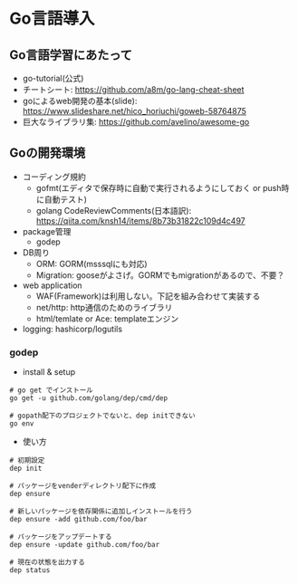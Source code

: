 # Go言語導入

## Go言語学習にあたって

* go-tutorial(公式)
* チートシート: https://github.com/a8m/go-lang-cheat-sheet
* goによるweb開発の基本(slide): https://www.slideshare.net/hico_horiuchi/goweb-58764875
* 巨大なライブラリ集: https://github.com/avelino/awesome-go

## Goの開発環境

* コーディング規約
  * gofmt(エディタで保存時に自動で実行されるようにしておく or push時に自動テスト)
  * golang CodeReviewComments(日本語訳): https://qiita.com/knsh14/items/8b73b31822c109d4c497
* package管理
  * godep
* DB周り
  * ORM: GORM(msssqlにも対応)
  * Migration: gooseがよさげ。GORMでもmigrationがあるので、不要？
* web application
  * WAF(Framework)は利用しない。下記を組み合わせて実装する
  * net/http: http通信のためのライブラリ
  * html/temlate or Ace: templateエンジン
* logging: hashicorp/logutils

### godep

* install & setup
```
# go get でインストール
go get -u github.com/golang/dep/cmd/dep

# gopath配下のプロジェクトでないと、dep initできない
go env
```

* 使い方
```
# 初期設定
dep init

# パッケージをvenderディレクトリ配下に作成
dep ensure

# 新しいパッケージを依存関係に追加しインストールを行う
dep ensure -add github.com/foo/bar

# パッケージをアップデートする
dep ensure -update github.com/foo/bar

# 現在の状態を出力する
dep status
```